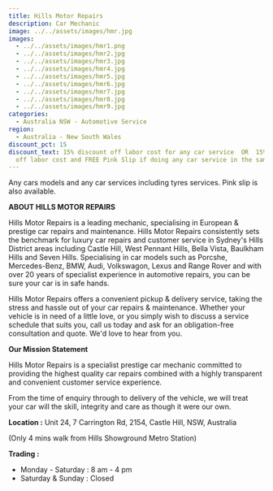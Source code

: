 ```yaml
---
title: Hills Motor Repairs
description: Car Mechanic
image: ../../assets/images/hmr.jpg
images:
  - ../../assets/images/hmr1.png
  - ../../assets/images/hmr2.jpg
  - ../../assets/images/hmr3.jpg
  - ../../assets/images/hmr4.jpg
  - ../../assets/images/hmr5.jpg
  - ../../assets/images/hmr6.jpg
  - ../../assets/images/hmr7.jpg
  - ../../assets/images/hmr8.jpg
  - ../../assets/images/hmr9.jpg
categories:
  - Australia NSW - Automotive Service
region:
  - Australia - New South Wales
discount_pct: 15
discount_text: 15% discount off labor cost for any car service  OR  15% discount
  off labor cost and FREE Pink Slip if doing any car service in the same time
---
```

Any cars models and any car services including tyres services. Pink slip is also available. 

**ABOUT HILLS MOTOR REPAIRS**

Hills Motor Repairs is a leading mechanic, specialising in European & prestige car repairs and maintenance. Hills Motor Repairs consistently sets the benchmark for luxury car repairs and customer service in Sydney's Hills District areas including Castle Hill, West Pennant Hills, Bella Vista, Baulkham Hills and Seven Hills. Specialising in car models such as Porcshe, Mercedes-Benz, BMW, Audi, Volkswagon, Lexus and Range Rover and with over 20 years of specialist experience in automotive repairs, you can be sure your car is in safe hands.

Hills Motor Repairs offers a convenient pickup & delivery service, taking the stress and hassle out of your car repairs & maintenance. Whether your vehicle is in need of a little love, or you simply wish to discuss a service schedule that suits you, call us today and ask for an obligation-free consultation and quote. We'd love to hear from you.

**Our Mission Statement**

Hills Motor Repairs is a specialist prestige car mechanic committed to providing the highest quality car repairs combined with a highly transparent and convenient customer service experience.

From the time of enquiry through to delivery of the vehicle, we will treat your car will the skill, integrity and care as though it were our own.

**Location :** Unit 24, 7 Carrington Rd, 2154, Castle Hill, NSW, Australia 

(Only 4 mins walk from Hills Showground Metro Station)

**Trading :**

* Monday - Saturday : 8 am - 4 pm
* Saturday & Sunday : Closed
